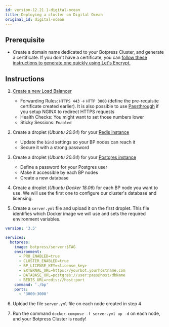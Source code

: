 ```yaml
---
id: version-12.21.1-digital-ocean
title: Deploying a cluster on Digital Ocean
original_id: digital-ocean
---
```


## Prerequisite
- Create a domain name dedicated to your Botpress Cluster, and generate a certificate. If you don't have a certificate, you can [follow these instructions to generate one quickly using Let's Encrypt.](https://www.digitalocean.com/community/tutorials/how-to-use-certbot-standalone-mode-to-retrieve-let-s-encrypt-ssl-certificates-on-ubuntu-1804)

## Instructions
1. [Create a new Load Balancer](https://docs.digitalocean.com/products/networking/load-balancers/how-to/create/#:~:text=Setting%20up%20a%20load%20balancer,the%20Load%20Balancers%20overview%20page.)

   - Forwarding Rules: `HTTPS 443` -> `HTTP 3000` (define the pre-requisite certificate created earlier). It is also possible to use [Passthrough](https://www.digitalocean.com/docs/networking/load-balancers/how-to/ssl-passthrough/) if you setup NGINX to redirect HTTPS requests
   - Health Checks: You might want to set those numbers lower
   - Sticky Sessions: `Enabled`

2. Create a droplet (_Ubuntu 20.04_) for your [Redis instance](https://www.digitalocean.com/community/tutorials/how-to-install-and-secure-redis-on-ubuntu-20-04)

   - Update the `bind` settings so your BP nodes can reach it
   - Secure it with a strong password

3. Create a droplet (_Ubuntu 20.04_) for your [Postgres instance](https://www.digitalocean.com/community/tutorials/how-to-install-and-use-postgresql-on-ubuntu-20-04)

   - Define a password for your Postgres user
   - Make it accessible by each BP nodes
   - Create a new database

4. Create a droplet (_Ubuntu Docker 18.06_) for each BP node you want to use. We will use the first one to configure our cluster's database and licensing.

5. Create a `server.yml` file and upload it on the first droplet. This file identifies which Docker image we will use and sets the required environment variables.

```yml
version: '3.5'

services:
  botpress:
    image: botpress/server:$TAG
    environment:
      - PRO_ENABLED=true
      - CLUSTER_ENABLED=true
      - BP_LICENSE_KEY=<license_key>
      - EXTERNAL_URL=https://yourbot.yourhostname.com
      - DATABASE_URL=postgres://user:pass@host/dbName
      - REDIS_URL=redis://host:port
    command: './bp'
    ports:
      - '3000:3000'
```

6. Upload the file `server.yml` file on each node created in step 4

7. Run the command `docker-compose -f server.yml up -d` on each node, and your Botpress Cluster is ready!
